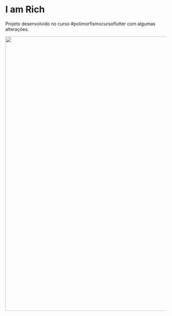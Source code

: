 # I am Rich

Projeto desenvolvido no curso #polimorfismocursoflutter com algumas alterações.

<p align="center">
    <img widt'h="421" height="853" src="imagens/app.gif">
</p>

